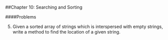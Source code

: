 ##Chapter 10: Searching and Sorting

####Problems

5. Given a sorted array of strings which is interspersed with empty strings, write a method to find the location of a given string.
